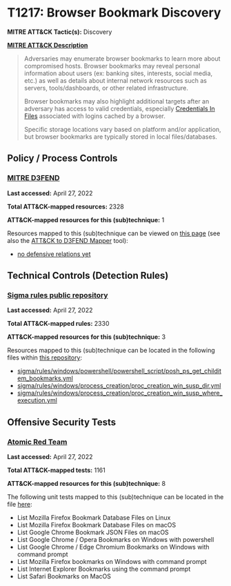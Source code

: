 # T1217: Browser Bookmark Discovery
**MITRE ATT&CK Tactic(s):** Discovery

**[MITRE ATT&CK Description](https://attack.mitre.org/techniques/T1217)**
<blockquote>Adversaries may enumerate browser bookmarks to learn more about compromised hosts. Browser bookmarks may reveal personal information about users (ex: banking sites, interests, social media, etc.) as well as details about internal network resources such as servers, tools/dashboards, or other related infrastructure.

Browser bookmarks may also highlight additional targets after an adversary has access to valid credentials, especially [Credentials In Files](https://attack.mitre.org/techniques/T1552/001) associated with logins cached by a browser.

Specific storage locations vary based on platform and/or application, but browser bookmarks are typically stored in local files/databases.</blockquote>

## Policy / Process Controls
### [MITRE D3FEND](https://d3fend.mitre.org/)
**Last accessed:** April 27, 2022

**Total ATT&CK-mapped resources:** 2328

**ATT&CK-mapped resources for this (sub)technique:** 1

Resources mapped to this (sub)technique can be viewed on [this page](https://d3fend.mitre.org/) (see also the [ATT&CK to D3FEND Mapper](https://d3fend.mitre.org/tools/attack-mapper) tool):

* [no defensive relations yet](https://d3fend.mitre.org/techniques/d3f:nodefensiverelationsyet)

## Technical Controls (Detection Rules)
### [Sigma rules public repository](https://github.com/SigmaHQ/sigma)
**Last accessed:** April 27, 2022

**Total ATT&CK-mapped rules:** 2330

**ATT&CK-mapped resources for this (sub)technique:** 3

Resources mapped to this (sub)technique can be located in the following files within [this repository](https://github.com/SigmaHQ/sigma/tree/master/rules):

* [sigma/rules/windows/powershell/powershell_script/posh_ps_get_childitem_bookmarks.yml](https://github.com/SigmaHQ/sigma/blob/master/rules/windows/powershell/powershell_script/posh_ps_get_childitem_bookmarks.yml)
* [sigma/rules/windows/process_creation/proc_creation_win_susp_dir.yml](https://github.com/SigmaHQ/sigma/blob/master/rules/windows/process_creation/proc_creation_win_susp_dir.yml)
* [sigma/rules/windows/process_creation/proc_creation_win_susp_where_execution.yml](https://github.com/SigmaHQ/sigma/blob/master/rules/windows/process_creation/proc_creation_win_susp_where_execution.yml)


## Offensive Security Tests
### [Atomic Red Team](https://github.com/redcanaryco/atomic-red-team)
**Last accessed:** April 27, 2022

**Total ATT&CK-mapped tests:** 1161

**ATT&CK-mapped resources for this (sub)technique:** 8

The following unit tests mapped to this (sub)technique can be located in the file [here](https://github.com/redcanaryco/atomic-red-team/tree/master/atomics/T1217/T1217.yaml):

* List Mozilla Firefox Bookmark Database Files on Linux
* List Mozilla Firefox Bookmark Database Files on macOS
* List Google Chrome Bookmark JSON Files on macOS
* List Google Chrome / Opera Bookmarks on Windows with powershell
* List Google Chrome / Edge Chromium Bookmarks on Windows with command prompt
* List Mozilla Firefox bookmarks on Windows with command prompt
* List Internet Explorer Bookmarks using the command prompt
* List Safari Bookmarks on MacOS

